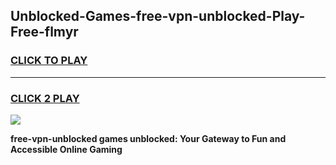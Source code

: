 
## Unblocked-Games-free-vpn-unblocked-Play-Free-flmyr
<h3>
<a href="https://premium76.site?title=free-vpn-unblocked&ref=20M">CLICK TO PLAY</a></h3>
<hr>

<h3>
<a href="https://premium76.site?title=free-vpn-unblocked&ref=20M">CLICK 2 PLAY</a>
  
</h3>

<a href="https://premium76.site?title=free-vpn-unblocked&ref=19M"><img src="https://clearcache.store/games.png"></a>


**free-vpn-unblocked games unblocked: Your Gateway to Fun and Accessible Online Gaming**
